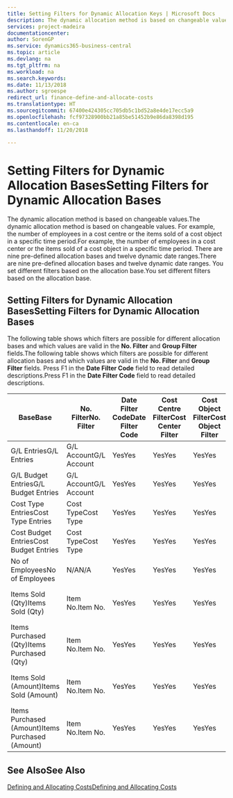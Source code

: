 ```yaml
---
title: Setting Filters for Dynamic Allocation Keys | Microsoft Docs
description: The dynamic allocation method is based on changeable values. For example, the number of employees in a cost centre or the items sold of a cost object in a specific time period. There are nine pre-defined allocation bases and twelve dynamic date ranges. You set different filters based on the allocation base.
services: project-madeira
documentationcenter: 
author: SorenGP
ms.service: dynamics365-business-central
ms.topic: article
ms.devlang: na
ms.tgt_pltfrm: na
ms.workload: na
ms.search.keywords: 
ms.date: 11/13/2018
ms.author: sgroespe
redirect_url: finance-define-and-allocate-costs
ms.translationtype: HT
ms.sourcegitcommit: 67400e424305cc705db5c1bd52a8e4de17ecc5a9
ms.openlocfilehash: fcf97328900bb21a85be51452b9e86da8398d195
ms.contentlocale: en-ca
ms.lasthandoff: 11/20/2018

---
```

# <a name="setting-filters-for-dynamic-allocation-bases"></a><span data-ttu-id="ea944-106">Setting Filters for Dynamic Allocation Bases</span><span class="sxs-lookup"><span data-stu-id="ea944-106">Setting Filters for Dynamic Allocation Bases</span></span>
<span data-ttu-id="ea944-107">The dynamic allocation method is based on changeable values.</span><span class="sxs-lookup"><span data-stu-id="ea944-107">The dynamic allocation method is based on changeable values.</span></span> <span data-ttu-id="ea944-108">For example, the number of employees in a cost centre or the items sold of a cost object in a specific time period.</span><span class="sxs-lookup"><span data-stu-id="ea944-108">For example, the number of employees in a cost center or the items sold of a cost object in a specific time period.</span></span> <span data-ttu-id="ea944-109">There are nine pre-defined allocation bases and twelve dynamic date ranges.</span><span class="sxs-lookup"><span data-stu-id="ea944-109">There are nine pre-defined allocation bases and twelve dynamic date ranges.</span></span> <span data-ttu-id="ea944-110">You set different filters based on the allocation base.</span><span class="sxs-lookup"><span data-stu-id="ea944-110">You set different filters based on the allocation base.</span></span>  

## <a name="setting-filters-for-dynamic-allocation-bases"></a><span data-ttu-id="ea944-111">Setting Filters for Dynamic Allocation Bases</span><span class="sxs-lookup"><span data-stu-id="ea944-111">Setting Filters for Dynamic Allocation Bases</span></span>  
 <span data-ttu-id="ea944-112">The following table shows which filters are possible for different allocation bases and which values are valid in the **No. Filter** and **Group Filter** fields.</span><span class="sxs-lookup"><span data-stu-id="ea944-112">The following table shows which filters are possible for different allocation bases and which values are valid in the **No. Filter** and **Group Filter** fields.</span></span> <span data-ttu-id="ea944-113">Press F1 in the **Date Filter Code** field to read detailed descriptions.</span><span class="sxs-lookup"><span data-stu-id="ea944-113">Press F1 in the **Date Filter Code** field to read detailed descriptions.</span></span>  

|<span data-ttu-id="ea944-114">**Base**</span><span class="sxs-lookup"><span data-stu-id="ea944-114">**Base**</span></span>|<span data-ttu-id="ea944-115">**No. Filter**</span><span class="sxs-lookup"><span data-stu-id="ea944-115">**No. Filter**</span></span>|<span data-ttu-id="ea944-116">**Date Filter Code**</span><span class="sxs-lookup"><span data-stu-id="ea944-116">**Date Filter Code**</span></span>|<span data-ttu-id="ea944-117">**Cost Centre Filter**</span><span class="sxs-lookup"><span data-stu-id="ea944-117">**Cost Center Filter**</span></span>|<span data-ttu-id="ea944-118">**Cost Object Filter**</span><span class="sxs-lookup"><span data-stu-id="ea944-118">**Cost Object Filter**</span></span>|<span data-ttu-id="ea944-119">**Group Filter**</span><span class="sxs-lookup"><span data-stu-id="ea944-119">**Group Filter**</span></span>|  
|--------------|----------------------------------------|----------------------------------------------|------------------------------------------------|------------------------------------------------|------------------------------------------|  
|<span data-ttu-id="ea944-120">G/L Entries</span><span class="sxs-lookup"><span data-stu-id="ea944-120">G/L Entries</span></span>|<span data-ttu-id="ea944-121">G/L Account</span><span class="sxs-lookup"><span data-stu-id="ea944-121">G/L Account</span></span>|<span data-ttu-id="ea944-122">Yes</span><span class="sxs-lookup"><span data-stu-id="ea944-122">Yes</span></span>|<span data-ttu-id="ea944-123">Yes</span><span class="sxs-lookup"><span data-stu-id="ea944-123">Yes</span></span>|<span data-ttu-id="ea944-124">Yes</span><span class="sxs-lookup"><span data-stu-id="ea944-124">Yes</span></span>|<span data-ttu-id="ea944-125">N/A</span><span class="sxs-lookup"><span data-stu-id="ea944-125">N/A</span></span>|  
|<span data-ttu-id="ea944-126">G/L Budget Entries</span><span class="sxs-lookup"><span data-stu-id="ea944-126">G/L Budget Entries</span></span>|<span data-ttu-id="ea944-127">G/L Account</span><span class="sxs-lookup"><span data-stu-id="ea944-127">G/L Account</span></span>|<span data-ttu-id="ea944-128">Yes</span><span class="sxs-lookup"><span data-stu-id="ea944-128">Yes</span></span>|<span data-ttu-id="ea944-129">Yes</span><span class="sxs-lookup"><span data-stu-id="ea944-129">Yes</span></span>|<span data-ttu-id="ea944-130">Yes</span><span class="sxs-lookup"><span data-stu-id="ea944-130">Yes</span></span>|<span data-ttu-id="ea944-131">G/L Budget Name</span><span class="sxs-lookup"><span data-stu-id="ea944-131">G/L Budget Name</span></span>|  
|<span data-ttu-id="ea944-132">Cost Type Entries</span><span class="sxs-lookup"><span data-stu-id="ea944-132">Cost Type Entries</span></span>|<span data-ttu-id="ea944-133">Cost Type</span><span class="sxs-lookup"><span data-stu-id="ea944-133">Cost Type</span></span>|<span data-ttu-id="ea944-134">Yes</span><span class="sxs-lookup"><span data-stu-id="ea944-134">Yes</span></span>|<span data-ttu-id="ea944-135">Yes</span><span class="sxs-lookup"><span data-stu-id="ea944-135">Yes</span></span>|<span data-ttu-id="ea944-136">Yes</span><span class="sxs-lookup"><span data-stu-id="ea944-136">Yes</span></span>|<span data-ttu-id="ea944-137">N/A</span><span class="sxs-lookup"><span data-stu-id="ea944-137">N/A</span></span>|  
|<span data-ttu-id="ea944-138">Cost Budget Entries</span><span class="sxs-lookup"><span data-stu-id="ea944-138">Cost Budget Entries</span></span>|<span data-ttu-id="ea944-139">Cost Type</span><span class="sxs-lookup"><span data-stu-id="ea944-139">Cost Type</span></span>|<span data-ttu-id="ea944-140">Yes</span><span class="sxs-lookup"><span data-stu-id="ea944-140">Yes</span></span>|<span data-ttu-id="ea944-141">Yes</span><span class="sxs-lookup"><span data-stu-id="ea944-141">Yes</span></span>|<span data-ttu-id="ea944-142">Yes</span><span class="sxs-lookup"><span data-stu-id="ea944-142">Yes</span></span>|<span data-ttu-id="ea944-143">Budget Name</span><span class="sxs-lookup"><span data-stu-id="ea944-143">Budget Name</span></span>|  
|<span data-ttu-id="ea944-144">No of Employees</span><span class="sxs-lookup"><span data-stu-id="ea944-144">No of Employees</span></span>|<span data-ttu-id="ea944-145">N/A</span><span class="sxs-lookup"><span data-stu-id="ea944-145">N/A</span></span>|<span data-ttu-id="ea944-146">Yes</span><span class="sxs-lookup"><span data-stu-id="ea944-146">Yes</span></span>|<span data-ttu-id="ea944-147">Yes</span><span class="sxs-lookup"><span data-stu-id="ea944-147">Yes</span></span>|<span data-ttu-id="ea944-148">Yes</span><span class="sxs-lookup"><span data-stu-id="ea944-148">Yes</span></span>|<span data-ttu-id="ea944-149">N/A</span><span class="sxs-lookup"><span data-stu-id="ea944-149">N/A</span></span>|  
|<span data-ttu-id="ea944-150">Items Sold (Qty)</span><span class="sxs-lookup"><span data-stu-id="ea944-150">Items Sold (Qty)</span></span>|<span data-ttu-id="ea944-151">Item No.</span><span class="sxs-lookup"><span data-stu-id="ea944-151">Item No.</span></span>|<span data-ttu-id="ea944-152">Yes</span><span class="sxs-lookup"><span data-stu-id="ea944-152">Yes</span></span>|<span data-ttu-id="ea944-153">Yes</span><span class="sxs-lookup"><span data-stu-id="ea944-153">Yes</span></span>|<span data-ttu-id="ea944-154">Yes</span><span class="sxs-lookup"><span data-stu-id="ea944-154">Yes</span></span>|<span data-ttu-id="ea944-155">Inventory Posting Group</span><span class="sxs-lookup"><span data-stu-id="ea944-155">Inventory Posting Group</span></span>|  
|<span data-ttu-id="ea944-156">Items Purchased (Qty)</span><span class="sxs-lookup"><span data-stu-id="ea944-156">Items Purchased (Qty)</span></span>|<span data-ttu-id="ea944-157">Item No.</span><span class="sxs-lookup"><span data-stu-id="ea944-157">Item No.</span></span>|<span data-ttu-id="ea944-158">Yes</span><span class="sxs-lookup"><span data-stu-id="ea944-158">Yes</span></span>|<span data-ttu-id="ea944-159">Yes</span><span class="sxs-lookup"><span data-stu-id="ea944-159">Yes</span></span>|<span data-ttu-id="ea944-160">Yes</span><span class="sxs-lookup"><span data-stu-id="ea944-160">Yes</span></span>|<span data-ttu-id="ea944-161">Inventory Posting Group</span><span class="sxs-lookup"><span data-stu-id="ea944-161">Inventory Posting Group</span></span>|  
|<span data-ttu-id="ea944-162">Items Sold (Amount)</span><span class="sxs-lookup"><span data-stu-id="ea944-162">Items Sold (Amount)</span></span>|<span data-ttu-id="ea944-163">Item No.</span><span class="sxs-lookup"><span data-stu-id="ea944-163">Item No.</span></span>|<span data-ttu-id="ea944-164">Yes</span><span class="sxs-lookup"><span data-stu-id="ea944-164">Yes</span></span>|<span data-ttu-id="ea944-165">Yes</span><span class="sxs-lookup"><span data-stu-id="ea944-165">Yes</span></span>|<span data-ttu-id="ea944-166">Yes</span><span class="sxs-lookup"><span data-stu-id="ea944-166">Yes</span></span>|<span data-ttu-id="ea944-167">Inventory Posting Group</span><span class="sxs-lookup"><span data-stu-id="ea944-167">Inventory Posting Group</span></span>|  
|<span data-ttu-id="ea944-168">Items Purchased (Amount)</span><span class="sxs-lookup"><span data-stu-id="ea944-168">Items Purchased (Amount)</span></span>|<span data-ttu-id="ea944-169">Item No.</span><span class="sxs-lookup"><span data-stu-id="ea944-169">Item No.</span></span>|<span data-ttu-id="ea944-170">Yes</span><span class="sxs-lookup"><span data-stu-id="ea944-170">Yes</span></span>|<span data-ttu-id="ea944-171">Yes</span><span class="sxs-lookup"><span data-stu-id="ea944-171">Yes</span></span>|<span data-ttu-id="ea944-172">Yes</span><span class="sxs-lookup"><span data-stu-id="ea944-172">Yes</span></span>|<span data-ttu-id="ea944-173">Inventory Posting Group</span><span class="sxs-lookup"><span data-stu-id="ea944-173">Inventory Posting Group</span></span>|  

## <a name="see-also"></a><span data-ttu-id="ea944-174">See Also</span><span class="sxs-lookup"><span data-stu-id="ea944-174">See Also</span></span>  
[<span data-ttu-id="ea944-175">Defining and Allocating Costs</span><span class="sxs-lookup"><span data-stu-id="ea944-175">Defining and Allocating Costs</span></span>](finance-define-and-allocate-costs.md)

